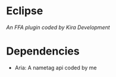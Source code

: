 # Eclipse
_An FFA plugin coded by Kira Development_

# Dependencies
  - Aria: A nametag api coded by me